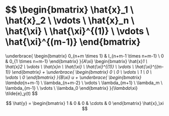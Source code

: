 $$
\begin{bmatrix} 
\hat{x}_1 \\ 
\hat{x}_2 \\ 
\vdots \\ 
\hat{x}_n \\ 
\hat{\xi} \\ 
\hat{\xi}^{(1)} \\ 
\vdots \\ 
\hat{\xi}^{(m-1)} 
\end{bmatrix} 
= 
\underbrace{
\begin{bmatrix} 
0_{n+m \times 1} & I_{n+m-1 \times n+m-1} \\ 
0 & 0_{1 \times n+m-1} 
\end{bmatrix}
}_{A_\xi} 
\begin{bmatrix} 
\hat{x}_1 \\ 
\hat{x}_2 \\ 
\vdots \\ 
\hat{x}_n \\ 
\hat{\xi} \\ 
\hat{\xi}^{(1)} \\ 
\vdots \\ 
\hat{\xi}^{(m-1)} 
\end{bmatrix} 
+ 
\underbrace{
\begin{bmatrix} 
0 \\ 
0 \\ 
\vdots \\ 
1 \\ 
0 \\ 
\vdots \\ 
0 
\end{bmatrix}
}_{B_\xi} 
u 
+ 
\underbrace{
\begin{bmatrix} 
\lambda_{n+m-1} \\ 
\lambda_{n+m-2} \\ 
\vdots \\ 
\lambda_{m+1} \\ 
\lambda_m \\ 
\lambda_{m-1} \\ 
\vdots \\ 
\lambda_0 
\end{bmatrix}
}_{\lambda_\xi} 
\tilde{e}_y(t)
$$

$$
\hat{y} = 
\begin{bmatrix} 
1 & 0 & 0 & \cdots & 0 
\end{bmatrix} 
\hat{x}_\xi
$$
